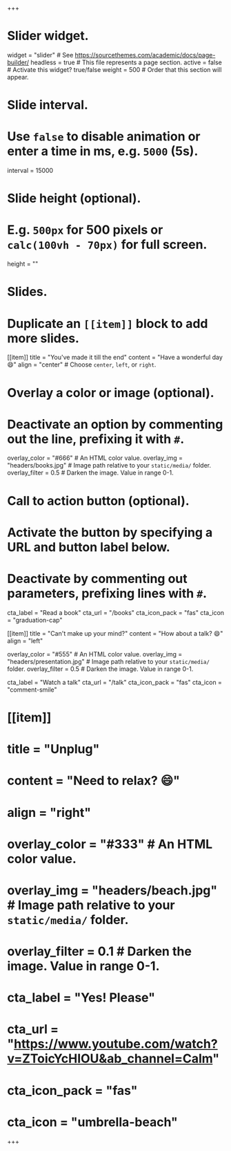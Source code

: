 +++
# Slider widget.
widget = "slider"  # See https://sourcethemes.com/academic/docs/page-builder/
headless = true  # This file represents a page section.
active = false  # Activate this widget? true/false
weight = 500  # Order that this section will appear.

# Slide interval.
# Use `false` to disable animation or enter a time in ms, e.g. `5000` (5s).
interval = 15000

# Slide height (optional).
# E.g. `500px` for 500 pixels or `calc(100vh - 70px)` for full screen.
height = ""

# Slides.
# Duplicate an `[[item]]` block to add more slides.
[[item]]
  title = "You've made it till the end"
  content = "Have a wonderful day :smile:"
  align = "center"  # Choose `center`, `left`, or `right`.

  # Overlay a color or image (optional).
  #   Deactivate an option by commenting out the line, prefixing it with `#`.
  overlay_color = "#666"  # An HTML color value.
  overlay_img = "headers/books.jpg"  # Image path relative to your `static/media/` folder.
  overlay_filter = 0.5  # Darken the image. Value in range 0-1.

  # Call to action button (optional).
  #   Activate the button by specifying a URL and button label below.
  #   Deactivate by commenting out parameters, prefixing lines with `#`.
  cta_label = "Read a book"
  cta_url = "/books"
  cta_icon_pack = "fas"
  cta_icon = "graduation-cap"

[[item]]
  title = "Can't make up your mind?"
  content = "How about a talk? :smile:"
  align = "left"

  overlay_color = "#555"  # An HTML color value.
  overlay_img = "headers/presentation.jpg"  # Image path relative to your `static/media/` folder.
  overlay_filter = 0.5  # Darken the image. Value in range 0-1.
  
  cta_label = "Watch a talk"
  cta_url = "/talk"
  cta_icon_pack = "fas"
  cta_icon = "comment-smile"

# [[item]]
#   title = "Unplug"
#   content = "Need to relax? :smile:"
#   align = "right"
# 
#   overlay_color = "#333"  # An HTML color value.
#   overlay_img = "headers/beach.jpg"  # Image path relative to your `static/media/` folder.
#   overlay_filter = 0.1  # Darken the image. Value in range 0-1.
#   
#   cta_label = "Yes! Please"
#   cta_url = "https://www.youtube.com/watch?v=ZToicYcHIOU&ab_channel=Calm"
#   cta_icon_pack = "fas"
#   cta_icon = "umbrella-beach"
+++